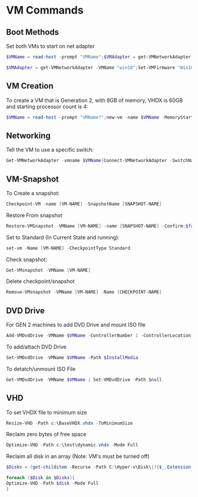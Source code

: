 # VM Commands

## Boot Methods

Set both VMs to start on net adapter

```powershell
$VMName = read-host -prompt "VMName";$VMAdapter = get-VMNetworkAdapter -VMName $VMName;Set-VMFirmware $VMName -FirstBootDevice $VMAdapter
```

```powershell
$VMAdapter = get-VMNetworkAdapter -VMName "win10";Set-VMFirmware "Win10" -FirstBootDevice $VMAdapter;$VMAdapter = get-VMNetworkAdapter -VMName "win11";Set-VMFirmware "Win11" -FirstBootDevice $VMAdapter
```

## VM Creation

To create a VM that is Generation 2, with 8GB of memory, VHDX is 60GB and starting processor count is 4:
```powershell
$VMName = read-host -prompt "VMName?";new-vm -name $VMName -MemoryStartupBytes 8GB -path "C:\Hyper-v\vm" -newVHDPath "C:\Hyper-v\Disk\$VMName.vhdx" -newVHDSizeBytes 60GB -generation 2 -switchname "MDT";set-vm -Name $VMName -ProcessorCount 4
```

## Networking

Tell the VM to use a specific switch:
```powershell
Get-VMNetworkAdapter -vmname $VMName|Connect-VMNetworkAdapter -SwitchName Isolated-Network
```

## VM-Snapshot

To Create a snapshot:

```powershell
Checkpoint-VM -name [VM-NAME] -SnapshotName [SNAPSHOT-NAME]
```

Restore From snapshot

```powershell
Restore-VMSnapshot -VMName [VM-NAME] -name [SNAPSHOT-NAME] -Confirm:$false
```

Set to Standard (In Current State and running):

```powershell
set-vm -Name [VM-NAME] -CheckpointType Standard
```
Check snapshot:

```powershell
Get-VMsnapshot -VMName [VM-NAME]
```
Delete checkpoint/snapshot

```powershell
Remove-VMsnapshot -VMName [VM-NAME] -Name [CHECKPOINT-NAME]
```

## DVD Drive

For GEN 2 machines to add DVD Drive and mount ISO file
```powershell
Add-VMDvdDrive -VMName $VMName -ControllerNumber 1 -ControllerLocation 0 -Path $InstallMedia
```

To add/attach DVD Drive

```powershell
Set-VMDvdDrive -VMName $VMName -Path $InstallMedia
```

To detatch/unmount ISO File 

```powershell
Get-VMDvdDrive -VMName $VMName | Set-VMDvdDrive -Path $null
```
## VHD

To set VHDX file to minimum size

```powershell
Resize-VHD -Path c:\BaseVHDX.vhdx -ToMinimumSize
```

Reclaim zero bytes of free space

```powershell
Optimize-VHD -Path c:\test\dynamic.vhdx -Mode Full
```

Reclaim all disk in an array (Note: VM's must be turned off)

```powershell
$Disks = (get-childitem -Recurse -Path C:\Hyper-v\Disk\|?{$_.Extension -eq ".vhdx"}).fullname

foreach ($Disk in $Disks){
Optimize-VHD -Path $disk -Mode Full
}
```
